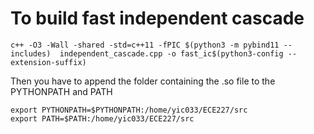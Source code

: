 # To build fast independent cascade
```
c++ -O3 -Wall -shared -std=c++11 -fPIC $(python3 -m pybind11 --includes)  independent_cascade.cpp -o fast_ic$(python3-config --extension-suffix)
```
Then you have to append the folder containing the .so file to the PYTHONPATH and PATH
```
export PYTHONPATH=$PYTHONPATH:/home/yic033/ECE227/src
export PATH=$PATH:/home/yic033/ECE227/src
```